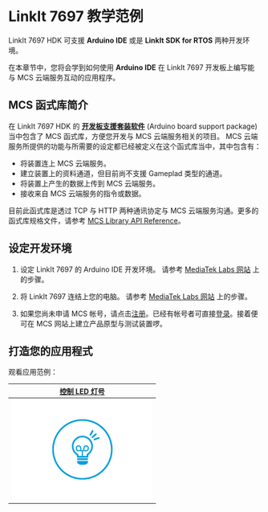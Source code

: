 # LinkIt 7697 教学范例

LinkIt 7697 HDK 可支援 **Arduino IDE** 或是 **LinkIt SDK for RTOS** 两种开发环境。

在本章节中，您将会学到如何使用 **Arduino IDE** 在 LinkIt 7697 开发板上编写能与 MCS 云端服务互动的应用程序。

## MCS 函式库简介

在 LinkIt 7697 HDK 的 **[开发板支援套装软件](https://docs.labs.mediatek.com/resource/linkit7697-arduino/en/setup-arduino-ide-for-linkit-7697)** (Arduino board support package) 当中包含了 MCS 函式库，方便您开发与 MCS 云端服务相关的项目。 MCS 云端服务所提供的功能与所需要的设定都已经被定义在这个函式库当中，其中包含有：

* 将装置连上 MCS 云端服务。
* 建立装置上的资料通道，但目前尚不支援 Gameplad 类型的通道。
* 将装置上产生的数据上传到 MCS 云端服务。
* 接收来自 MCS 云端服务的指令或数据。

目前此函式库是透过 TCP 与 HTTP 两种通讯协定与 MCS 云端服务沟通。更多的函式库规格文件，请参考 [MCS Library API Reference](https://docs.labs.mediatek.com/resource/linkit7697-arduino/en/using-mcs-library/mcs-library-api-reference)。

## 设定开发环境

1. 设定 LinkIt 7697 的 Arduino IDE 开发环境。 请参考 [MediaTek Labs 网站](https://docs.labs.mediatek.com/resource/linkit7697-arduino/en/setup-arduino-ide-for-linkit-7697) 上的步骤。

2. 将 LinkIt 7697 连结上您的电脑。 请参考 [MediaTek Labs 网站](https://docs.labs.mediatek.com/resource/linkit7697-arduino/en/connecting-linkit-7697-to-computer) 上的步骤。

3. 如果您尚未申请 MCS 帐号，请点击[注册](https://mcs.mediatek.com/oauth/en/signup)。已经有帐号者可直接[登录](https://mcs.mediatek.com/oauth/en/login)。接着便可在 MCS 网站上建立产品原型与测试装置啰。

## 打造您的应用程式

观看应用范例：

|[控制 LED 灯号](./7697_led_control)|
|---|
|[![](../images/Linkit_ONE/img_linkitone_26.png)](./7697_led_control)|


